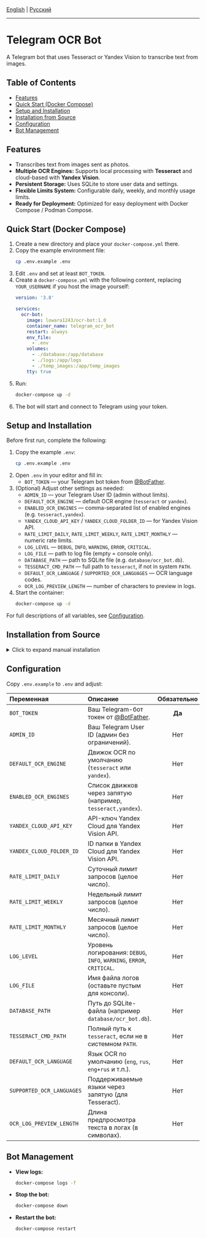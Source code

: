 [English](README.md) | [Русский](README.ru.md)

---

# Telegram OCR Bot

A Telegram bot that uses Tesseract or Yandex Vision to transcribe text from images.

## Table of Contents
- [Features](#features)
- [Quick Start (Docker Compose)](#quick-start-docker-compose)
- [Setup and Installation](#setup-and-installation)
- [Installation from Source](#installation-from-source)
- [Configuration](#configuration)
- [Bot Management](#bot-management)

## Features
- Transcribes text from images sent as photos.
- **Multiple OCR Engines:** Supports local processing with **Tesseract** and cloud-based with **Yandex Vision**.
- **Persistent Storage:** Uses SQLite to store user data and settings.
- **Flexible Limits System:** Configurable daily, weekly, and monthly usage limits.
- **Ready for Deployment:** Optimized for easy deployment with Docker Compose / Podman Compose.

## Quick Start (Docker Compose)
1. Create a new directory and place your `docker-compose.yml` there.
2. Copy the example environment file:
    ```bash
    cp .env.example .env
    ```
3. Edit `.env` and set at least `BOT_TOKEN`.
4. Create a `docker-compose.yml` with the following content, replacing `YOUR_USERNAME` if you host the image yourself:
    ```yaml
    version: '3.8'

    services:
      ocr-bot:
        image: lowara1243/ocr-bot:1.0
        container_name: telegram_ocr_bot
        restart: always
        env_file:
          - .env
        volumes:
          - ./database:/app/database
          - ./logs:/app/logs
          - ./temp_images:/app/temp_images
        tty: true
    ```
5. Run:
    ```bash
    docker-compose up -d
    ```
6. The bot will start and connect to Telegram using your token.

## Setup and Installation
Before first run, complete the following:

1. Copy the example `.env`:
    ```bash
    cp .env.example .env
    ```
2. Open `.env` in your editor and fill in:
   - `BOT_TOKEN` — your Telegram bot token from [@BotFather](https://t.me/BotFather).
3. (Optional) Adjust other settings as needed:
   - `ADMIN_ID` — your Telegram User ID (admin without limits).
   - `DEFAULT_OCR_ENGINE` — default OCR engine (`tesseract` or `yandex`).
   - `ENABLED_OCR_ENGINES` — comma-separated list of enabled engines (e.g. `tesseract,yandex`).
   - `YANDEX_CLOUD_API_KEY` / `YANDEX_CLOUD_FOLDER_ID` — for Yandex Vision API.
   - `RATE_LIMIT_DAILY`, `RATE_LIMIT_WEEKLY`, `RATE_LIMIT_MONTHLY` — numeric rate limits.
   - `LOG_LEVEL` — `DEBUG`, `INFO`, `WARNING`, `ERROR`, `CRITICAL`.
   - `LOG_FILE` — path to log file (empty = console only).
   - `DATABASE_PATH` — path to SQLite file (e.g. `database/ocr_bot.db`).
   - `TESSERACT_CMD_PATH` — full path to `tesseract`, if not in system `PATH`.
   - `DEFAULT_OCR_LANGUAGE` / `SUPPORTED_OCR_LANGUAGES` — OCR language codes.
   - `OCR_LOG_PREVIEW_LENGTH` — number of characters to preview in logs.
4. Start the container:
    ```bash
    docker-compose up -d
    ```

For full descriptions of all variables, see [Configuration](#configuration).

## Installation from Source
<details>
<summary>Click to expand manual installation</summary>

1. **Clone the repository**
    ```bash
    git clone https://github.com/Lowara1243/ocr-bot.git
    cd ocr-bot
    ```
2. **Create virtual environment & install dependencies**
    - Using `uv` (recommended):
        ```bash
        uv pip install -r requirements.txt
        ```
    - Using standard `pip`:
        ```bash
        python -m venv .venv
        source .venv/bin/activate     # Windows: .venv\Scripts\activate
        pip install -r requirements.txt
        ```
3. **Configure environment**
    ```bash
    cp .env.example .env
    ```
    Fill in at least `BOT_TOKEN`; see [Configuration](#configuration) for details.
4. **Run the bot**
    ```bash
    python main.py
    ```
</details>

## Configuration
Copy `.env.example` to `.env` and adjust:

| Переменная                | Описание                                                              | Обязательно |
|:--------------------------|:----------------------------------------------------------------------|:-----------:|
| `BOT_TOKEN`               | Ваш Telegram-бот токен от [@BotFather](https://t.me/BotFather).       |   **Да**    |
| `ADMIN_ID`                | Ваш Telegram User ID (админ без ограничений).                         |     Нет     |
| `DEFAULT_OCR_ENGINE`      | Движок OCR по умолчанию (`tesseract` или `yandex`).                   |     Нет     |
| `ENABLED_OCR_ENGINES`     | Список движков через запятую (например, `tesseract,yandex`).          |     Нет     |
| `YANDEX_CLOUD_API_KEY`    | API-ключ Yandex Cloud для Yandex Vision API.                          |     Нет     |
| `YANDEX_CLOUD_FOLDER_ID`  | ID папки в Yandex Cloud для Yandex Vision API.                        |     Нет     |
| `RATE_LIMIT_DAILY`        | Суточный лимит запросов (целое число).                                |     Нет     |
| `RATE_LIMIT_WEEKLY`       | Недельный лимит запросов (целое число).                               |     Нет     |
| `RATE_LIMIT_MONTHLY`      | Месячный лимит запросов (целое число).                                |     Нет     |
| `LOG_LEVEL`               | Уровень логирования: `DEBUG`, `INFO`, `WARNING`, `ERROR`, `CRITICAL`. |     Нет     |
| `LOG_FILE`                | Имя файла логов (оставьте пустым для консоли).                        |     Нет     |
| `DATABASE_PATH`           | Путь до SQLite-файла (например `database/ocr_bot.db`).                |     Нет     |
| `TESSERACT_CMD_PATH`      | Полный путь к `tesseract`, если не в системном `PATH`.                |     Нет     |
| `DEFAULT_OCR_LANGUAGE`    | Язык OCR по умолчанию (`eng`, `rus`, `eng+rus` и т.п.).               |     Нет     |
| `SUPPORTED_OCR_LANGUAGES` | Поддерживаемые языки через запятую (для Tesseract).                   |     Нет     |
| `OCR_LOG_PREVIEW_LENGTH`  | Длина предпросмотра текста в логах (в символах).                      |     Нет     |

## Bot Management
- **View logs:**  
  ```bash
  docker-compose logs -f
  ```

* **Stop the bot:**

  ```bash
  docker-compose down
  ```
* **Restart the bot:**

  ```bash
  docker-compose restart
  ```
